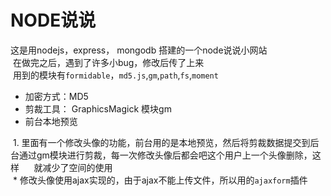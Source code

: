 # NODE说说    
 这是用nodejs，express， mongodb 搭建的一个node说说小网站    
  在做完之后，遇到了许多小bug，修改后传了上来    
  用到的模块有`formidable`，`md5.js`,`gm`,`path`,`fs`,`moment`        
* 加密方式：MD5    
* 剪裁工具： GraphicsMagick 模块gm    
* 前台本地预览    
  
  
  1. 里面有一个修改头像的功能，前台用的是本地预览，然后将剪裁数据提交到后台通过gm模块进行剪裁，每一次修改头像后都会吧这个用户上一个头像删除，这样    
  就减少了空间的使用    
  * 修改头像使用ajax实现的，由于ajax不能上传文件，所以用的`ajaxform`插件
